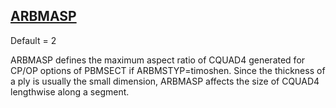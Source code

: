 ## [ARBMASP](https://nexus.hexagon.com/documentationcenter/bundle/MSC_Nastran_2022.4/page/Nastran_Combined_Book/qrg/parameters/TOC.ARBMASP.xhtml)

Default = 2

ARBMASP defines the maximum aspect ratio of CQUAD4 generated for CP/OP options of PBMSECT if ARBMSTYP=timoshen. Since the thickness of a ply is usually the small dimension, ARBMASP affects the size of CQUAD4 lengthwise along a segment.

